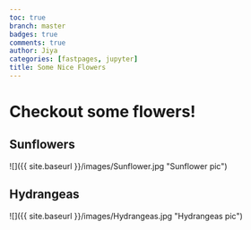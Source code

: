 ```yaml
---
toc: true
branch: master
badges: true
comments: true
author: Jiya
categories: [fastpages, jupyter]
title: Some Nice Flowers
---
```

# Checkout some flowers!

## Sunflowers
![]({{ site.baseurl }}/images/Sunflower.jpg "Sunflower pic")

## Hydrangeas
![]({{ site.baseurl }}/images/Hydrangeas.jpg "Hydrangeas pic")
